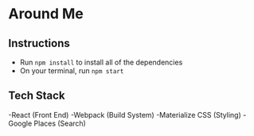 # Around Me

## Instructions

- Run `npm install` to install all of the dependencies
- On your terminal, run `npm start`

## Tech Stack

-React (Front End)
-Webpack (Build System)
-Materialize CSS (Styling)
-Google Places (Search)